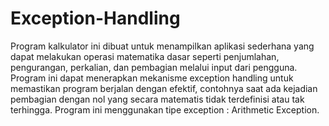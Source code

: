 # Exception-Handling

Program kalkulator ini dibuat untuk menampilkan aplikasi sederhana yang dapat melakukan operasi matematika dasar seperti penjumlahan, pengurangan, perkalian, dan pembagian  melalui input dari pengguna. Program ini dapat menerapkan mekanisme exception handling untuk memastikan program berjalan dengan efektif, contohnya saat ada kejadian pembagian dengan nol yang secara matematis tidak terdefinisi atau tak terhingga. Program ini menggunakan  tipe exception : Arithmetic Exception.
